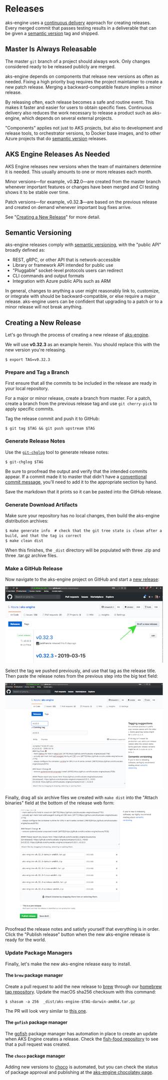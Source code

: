 # Releases

aks-engine uses a [continuous delivery][] approach for creating releases. Every merged commit that passes
testing results in a deliverable that can be given a [semantic version][] tag and shipped.

## Master Is Always Releasable

The master `git` branch of a project should always work. Only changes considered ready to be
released publicly are merged.

aks-engine depends on components that release new versions as often as needed. Fixing
a high priority bug requires the project maintainer to create a new patch release.
Merging a backward-compatible feature implies a minor release.

By releasing often, each release becomes a safe and routine event. This makes it faster
and easier for users to obtain specific fixes. Continuous delivery also reduces the work
necessary to release a product such as aks-engine, which depends on several external projects.

"Components" applies not just to AKS projects, but also to development and release
tools, to orchestrator versions, to Docker base images, and to other Azure
projects that do [semantic version][] releases.

## AKS Engine Releases As Needed

AKS Engine releases new versions when the team of maintainers determine it is needed. This usually
amounts to one or more releases each month.

Minor versions—for example, v0.**32**.0—are created from the master branch whenever
important features or changes have been merged and CI testing shows it to be stable over time.

Patch versions—for example, v0.32.**3**—are based on the previous release and created on demand
whenever important bug fixes arrive.

See "[Creating a New Release](#creating-a-new-release)" for more detail.

## Semantic Versioning

aks-engine releases comply with [semantic versioning][semantic version], with the "public API" broadly
defined as:

- REST, gRPC, or other API that is network-accessible
- Library or framework API intended for public use
- "Pluggable" socket-level protocols users can redirect
- CLI commands and output formats
- Integration with Azure public APIs such as ARM

In general, changes to anything a user might reasonably link to, customize, or integrate with should
be backward-compatible, or else require a major release. aks-engine users can be confident that upgrading
to a patch or to a minor release will not break anything.

## Creating a New Release

Let's go through the process of creating a new release of [aks-engine][].

We will use **v0.32.3** as an example herein. You should replace this with the new version you're releasing.

```
$ export TAG=v0.32.3
```

### Prepare and Tag a Branch

First ensure that all the commits to be included in the release are ready in your local repository.

For a major or minor release, create a branch from master. For a patch, create a branch from the previous release tag and use `git cherry-pick` to apply specific commits.

Tag the release commit and push it to GitHub:

```
$ git tag $TAG && git push upstream $TAG
```

### Generate Release Notes

Use the [`git-chglog`][git-chglog] tool to generate release notes:

```
$ git-chglog $TAG
```

Be sure to proofread the output and verify that the intended commits appear. If a commit made it to master that didn't have a [conventional commit message][conventional-commit], you'll need to add it to the appropriate section by hand.

Save the markdown that it prints so it can be pasted into the GitHub release.

### Generate Download Artifacts

Make sure your repository has no local changes, then build the aks-engine distribution archives:

```
$ make generate info  # check that the git tree state is clean after a build, and that the tag is correct
$ make clean dist
```

When this finishes, the `_dist` directory will be populated with three .zip and three .tar.gz archive files.

### Make a GitHub Release

Now navigate to the aks-engine project on GitHub and start a [new release][new-release]:

![draft_new_release.png](../static/img/draft_new_release.png)

Select the tag we pushed previously, and use that tag as the release title. Then paste the release notes from the previous step into the big text field:

![release_notes.png](../static/img/release_notes.png)

Finally, drag all six archive files we created with `make dist` into the "Attach binaries" field at the bottom of the release web form:

![attach_archives.png](../static/img/attach_archives.png)

Proofread the release notes and satisfy yourself that everything is in order. Click the "Publish release" button when the new aks-engine release is ready for the world.

### Update Package Managers

Finally, let's make the new aks-engine release easy to install.

#### The `brew` package manager

Create a pull request to add the new release to [brew][] through our [homebrew tap repository][brew-tap]. Update the macOS sha256 checksum with this command:

```
$ shasum -a 256  _dist/aks-engine-$TAG-darwin-amd64.tar.gz
```

The PR will look very similar to [this one][brew-pr].

#### The `gofish` package manager

The [gofish][] package manager has automation in place to create an update when AKS Engine creates a release. Check the [fish-food repository][gofish-food] to see that a pull request was created.

#### The `choco` package manager

Adding new versions to [choco][] is automated, but you can check the status of package approval and publishing at the [aks-engine chocolatey page][choco-status].


[aks-engine]: https://github.com/Azure/aks-engine/releases
[brew]: https://brew.sh/
[brew-pr]: https://github.com/Azure/homebrew-aks-engine/pull/34
[brew-tap]: https://github.com/Azure/homebrew-aks-engine/
[choco]: https://chocolatey.org/
[choco-status]: https://chocolatey.org/packages/aks-engine/
[conventional-commit]: https://www.conventionalcommits.org/en/v1.0.0-beta.3/
[git-chglog]: https://github.com/git-chglog/git-chglog
[gofish]: https://github.com/fishworks/gofish
[gofish-food]: https://github.com/fishworks/fish-food/
[gofish-pr]: https://github.com/fishworks/fish-food/pull/141
[new-release]: https://github.com/Azure/aks-engine/releases/new
[continuous delivery]: https://en.wikipedia.org/wiki/Continuous_delivery
[semantic version]: http://semver.org
